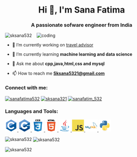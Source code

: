 <h1 align="center">Hi 👋, I'm Sana Fatima</h1>
<h3 align="center">A passionate sofware engineer from India</h3>
<img align="right" alt="coding" width="400" src="https://media.giphy.com/media/h5vCZ5J3EJBQ7IkvO9/giphy.gif">


<p align="left"> <img src="https://komarev.com/ghpvc/?username=sksana532&label=Profile%20views&color=0e75b6&style=flat" alt="sksana532" /> </p>

- 🔭 I’m currently working on [travel advisor](https://travel--sanafatima3.repl.co/)

- 🌱 I’m currently learning **machine learning and data science**

- 💬 Ask me about **cpp,java,html,css and mysql**

- 📫 How to reach me **Sksana5321@gmail.com**

<h3 align="left">Connect with me:</h3>
<p align="left">
<a href="https://linkedin.com/in/sanafatima532" target="blank"><img align="center" src="https://raw.githubusercontent.com/rahuldkjain/github-profile-readme-generator/master/src/images/icons/Social/linked-in-alt.svg" alt="sanafatima532" height="30" width="40" /></a>
<a href="https://instagram.com/sksana321" target="blank"><img align="center" src="https://raw.githubusercontent.com/rahuldkjain/github-profile-readme-generator/master/src/images/icons/Social/instagram.svg" alt="sksana321" height="30" width="40" /></a>
<a href="https://www.hackerrank.com/sanafatim_532" target="blank"><img align="center" src="https://raw.githubusercontent.com/rahuldkjain/github-profile-readme-generator/master/src/images/icons/Social/hackerrank.svg" alt="sanafatim_532" height="30" width="40" /></a>
</p>

<h3 align="left">Languages and Tools:</h3>
<p align="left"> <a href="https://www.cprogramming.com/" target="_blank" rel="noreferrer"> <img src="https://raw.githubusercontent.com/devicons/devicon/master/icons/c/c-original.svg" alt="c" width="40" height="40"/> </a> <a href="https://www.w3schools.com/cpp/" target="_blank" rel="noreferrer"> <img src="https://raw.githubusercontent.com/devicons/devicon/master/icons/cplusplus/cplusplus-original.svg" alt="cplusplus" width="40" height="40"/> </a> <a href="https://www.w3schools.com/css/" target="_blank" rel="noreferrer"> <img src="https://raw.githubusercontent.com/devicons/devicon/master/icons/css3/css3-original-wordmark.svg" alt="css3" width="40" height="40"/> </a> <a href="https://www.w3.org/html/" target="_blank" rel="noreferrer"> <img src="https://raw.githubusercontent.com/devicons/devicon/master/icons/html5/html5-original-wordmark.svg" alt="html5" width="40" height="40"/> </a> <a href="https://www.java.com" target="_blank" rel="noreferrer"> <img src="https://raw.githubusercontent.com/devicons/devicon/master/icons/java/java-original.svg" alt="java" width="40" height="40"/> </a> <a href="https://developer.mozilla.org/en-US/docs/Web/JavaScript" target="_blank" rel="noreferrer"> <img src="https://raw.githubusercontent.com/devicons/devicon/master/icons/javascript/javascript-original.svg" alt="javascript" width="40" height="40"/> </a> <a href="https://www.mysql.com/" target="_blank" rel="noreferrer"> <img src="https://raw.githubusercontent.com/devicons/devicon/master/icons/mysql/mysql-original-wordmark.svg" alt="mysql" width="40" height="40"/> </a> <a href="https://www.python.org" target="_blank" rel="noreferrer"> <img src="https://raw.githubusercontent.com/devicons/devicon/master/icons/python/python-original.svg" alt="python" width="40" height="40"/> </a> </p>

<p><img align="left" src="https://github-readme-stats.vercel.app/api/top-langs?username=sksana532&show_icons=true&locale=en&layout=compact" alt="sksana532" /></p>

<p>&nbsp;<img align="center" src="https://github-readme-stats.vercel.app/api?username=sksana532&show_icons=true&locale=en" alt="sksana532" /></p>

<p><img align="center" src="https://github-readme-streak-stats.herokuapp.com/?user=sksana532&" alt="sksana532" /></p>

